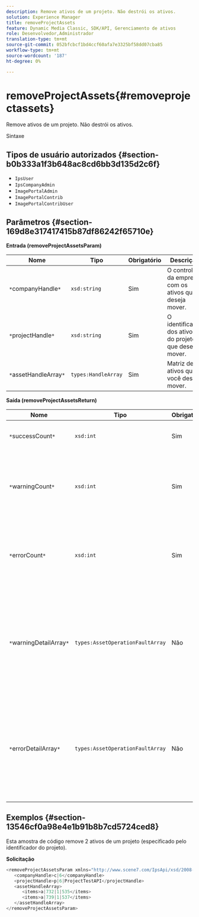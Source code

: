 ```yaml
---
description: Remove ativos de um projeto. Não destrói os ativos.
solution: Experience Manager
title: removeProjectAssets
feature: Dynamic Media Classic, SDK/API, Gerenciamento de ativos
role: Desenvolvedor,Administrador
translation-type: tm+mt
source-git-commit: 052bfcbcf1bd4ccf60afa7e3325bf58dd07cba85
workflow-type: tm+mt
source-wordcount: '187'
ht-degree: 0%

---
```



# removeProjectAssets{#removeprojectassets}

Remove ativos de um projeto. Não destrói os ativos.

Sintaxe

## Tipos de usuário autorizados {#section-b0b333a1f3b648ac8cd6bb3d135d2c6f}

* `IpsUser`
* `IpsCompanyAdmin`
* `ImagePortalAdmin`
* `ImagePortalContrib`
* `ImagePortalContribUser`

## Parâmetros {#section-169d8e317417415b87df86242f65710e}

**Entrada (removeProjectAssetsParam)**

| Nome | Tipo | Obrigatório | Descrição |
|---|---|---|---|
| `*`companyHandle`*` | `xsd:string` | Sim | O controle da empresa com os ativos que deseja mover. |
| `*`projectHandle`*` | `xsd:string` | Sim | O identificador dos ativos do projeto que deseja mover. |
| `*`assetHandleArray`*` | `types:HandleArray` | Sim | Matriz de ativos que você deseja mover. |

**Saída (removeProjectAssetsReturn)**

| Nome | Tipo | Obrigatório | Descrição |
|---|---|---|---|
| `*`successCount`*` | `xsd:int` | Sim | Contagem de ativos removida com êxito. |
| `*`warningCount`*` | `xsd:int` | Sim | O número de avisos gerados quando a operação tentou remover ativos do projeto. |
| `*`errorCount`*` | `xsd:int` | Sim | O número de erros gerados quando a operação tentou remover ativos do projeto. |
| `*`warningDetailArray`*` | `types:AssetOperationFaultArray` | Não | A matriz de detalhes associados aos ativos que geraram avisos quando a operação tentou removê-los do projeto. |
| `*`errorDetailArray`*` | `types:AssetOperationFaultArray` | Não | A matriz de detalhes associados aos ativos que geraram erros quando a operação tentou removê-los do projeto. |

## Exemplos {#section-13546cf0a98e4e1b91b8b7cd5724ced8}

Esta amostra de código remove 2 ativos de um projeto (especificado pelo identificador do projeto).

**Solicitação**

```java
<removeProjectAssetsParam xmlns="http://www.scene7.com/IpsApi/xsd/2008-01-15">
   <companyHandle>c|6</companyHandle>
   <projectHandle>p|6|ProjectTestAPI</projectHandle>
   <assetHandleArray>
      <items>a|732|1|535</items>
      <items>a|739|1|537</items>
   </assetHandleArray>
</removeProjectAssetsParam>
```

